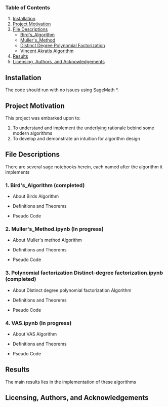 
### Table of Contents

1. [Installation](#installation)
2. [Project Motivation](#motivation)
3. [File Descriptions](#files)
   - [Bird's_Algorithm](#Bird)
   - [Muller's_Method](#Muller)
   - [Distinct Degree Polynomial Factorization](#distinct_degree)
   - [Vincent Akratis Algorithm](#VAS)
4. [Results](#results)
5. [Licensing, Authors, and Acknowledgements](#licensing)


## Installation <a name="installation"></a>

The code should run with no issues using SageMath *.

## Project Motivation<a name="motivation"></a>

This project was embarked upon to:

1. To understand and implement the underlying rationale bebind some modern algorithms
2. To develop and demonstrate  an intuition for algorithm design

## File Descriptions <a name="files"></a>

There are several sage notebooks herein, each named after the algorithm it implements

### 1. Bird's_Algorithm  (completed) <a name = "Bird"></a>

- About Birds Algorithm

- Definitions and Theorems

- Pseudo Code

### 2. Muller's_Method.ipynb   (In progress) <a name = "Muller"></a>

- About Muller's method Algorithm

- Definitions and Theorems

- Pseudo Code

### 3. Polynomial factorization Distinct-degree factorization.ipynb    (completed) <a name = "distinct_degree"></a>

- About DIstinct degree polynomial factorization Algorithm

- Definitions and Theorems

- Pseudo Code

### 4. VAS.ipynb   (In progress) <a name = "VAS"></a>

- About VAS Algorithm

- Definitions and Theorems

- Pseudo Code

## Results<a name="results"></a>

The main results lies in the implementation of these algorithms

## Licensing, Authors, and Acknowledgements <a name = "licensing"></a>

